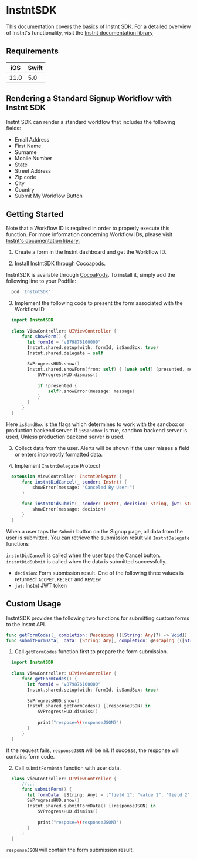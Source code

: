 # InstntSDK

This documentation covers the basics of Instnt SDK. For a detailed overview of Instnt's functionality, visit the [Instnt documentation library](https://support.instnt.org/hc/en-us/articles/360055345112-Integration-Overview)

## Requirements

| iOS  | Swift |
|------|-------|
| 11.0 |  5.0  |

## Rendering a Standard Signup Workflow with Instnt SDK

Instnt SDK can render a standard workflow that includes the following fields:
* Email Address
* First Name
* Surname
* Mobile Number
* State
* Street Address
* Zip code
* City
* Country
* Submit My Workflow Button

## Getting Started

Note that a Workflow ID is required in order to properly execute this function. For more information concerning Workflow IDs, please visit
[Instnt's documentation library.](https://support.instnt.org/hc/en-us/articles/360055345112-Integration-Overview)

1. Create a form in the Instnt dashboard and get the Workflow ID.

2. Install InstntSDK through Cocoapods.

InstntSDK is available through [CocoaPods](https://cocoapods.org). To install
it, simply add the following line to your Podfile:
```ruby
  pod 'InstntSDK'
```

3. Implement the following code to present the form associated with the Workflow ID
```swift
  import InstntSDK
  
  class ViewController: UIViewController {
      func showForm() {
        let formId = "v879876100000"
        Instnt.shared.setup(with: formId, isSandBox: true)
        Instnt.shared.delegate = self
        
        SVProgressHUD.show()
        Instnt.shared.showForm(from: self) { [weak self] (presented, message) in
            SVProgressHUD.dismiss()
            
            if !presented {
                self?.showError(message: message)
            }
        }
      }
  }
```

Here `isSandBox` is the flags which determines to work with the sandbox or production backend server.
If `isSandBox` is true, sandbox backend server is used, Unless production backend server is used. 

3. Collect data from the user. Alerts will be shown if the user misses a field or enters incorrectly formatted data.

4. Implement `InstntDelegate` Protocol

```swift
  extension ViewController: InstntDelegate {
      func instntDidCancel(_ sender: Instnt) {
          showError(message: "Canceled By User!")
      }
      
      func instntDidSubmit(_ sender: Instnt, decision: String, jwt: String) {
          showError(message: decision)
      }
  }
```

When a user taps the `Submit` button on the Signup page, all data from the user is submitted. You can retrieve the submission result via `InstntDelegate` functions

`instntDidCancel` is called when the user taps the Cancel button.
`instntDidSubmit` is called when the data is submitted successfully.
  - `decision`: Form submission result. One of the following three values is returned: `ACCPET`, `REJECT` and `REVIEW`
  - `jwt`: Instnt JWT token


## Custom Usage

InstntSDK provides the following two functions for submitting custom forms to the Instnt API.

```swift
func getFormCodes(_ completion: @escaping (([String: Any]?) -> Void))
func submitFormData(_ data: [String: Any], completion: @escaping (([String: Any]?) -> Void))
```

1. Call `getFormCodes` function first to prepare the form submission.
```swift
  import InstntSDK
  
  class ViewController: UIViewController {
      func getFormCodes() {
        let formId = "v879876100000"
        Instnt.shared.setup(with: formId, isSandBox: true)
       
        SVProgressHUD.show()
        Instnt.shared.getFormCodes() {(responseJSON) in
            SVProgressHUD.dismiss()
            
            print("respose=\(responseJSON)")
        }
      }
  }
```
If the request fails, `responseJSON` will be nil. If success, the response will contains form code.

2. Call `submitFormData` function with user data.
```swift
  class ViewController: UIViewController {
      //...
      func submitForm() {
        let formData: [String: Any] = ["field 1": "value 1", "field 2": "value 2"] // define custom data here
        SVProgressHUD.show()
        Instnt.shared.submitFormData() {(responseJSON) in
            SVProgressHUD.dismiss()
            
            print("respose=\(responseJSON)")
        }
      }
  }
```

 `responseJSON` will contain the form submission result.

